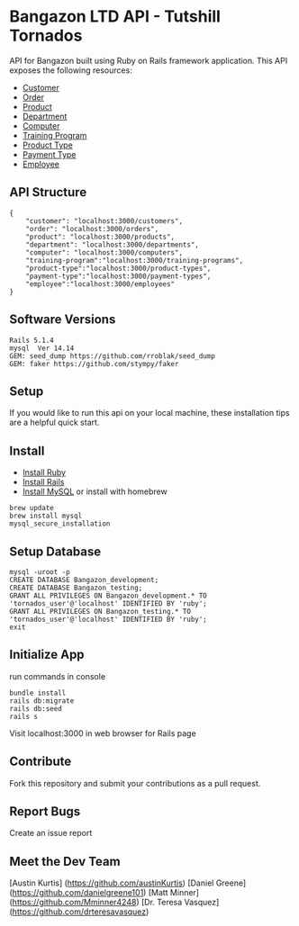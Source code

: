 # Bangazon LTD API - Tutshill Tornados

API for Bangazon built using Ruby on Rails framework application.
This API exposes the following resources:
* [Customer](https://github.com/TutshillTornados/bangazon/blob/master/customer.md)
* [Order](https://github.com/TutshillTornados/bangazon/blob/master/order.md)
* [Product](https://github.com/TutshillTornados/bangazon/blob/master/product.md)
* [Department](https://github.com/TutshillTornados/bangazon/blob/master/department.md)
* [Computer](https://github.com/TutshillTornados/bangazon/blob/master/computer.md)
* [Training Program](https://github.com/TutshillTornados/bangazon/blob/master/training_program.md)
* [Product Type](https://github.com/TutshillTornados/bangazon/blob/master/product_type.md)
* [Payment Type](https://github.com/TutshillTornados/bangazon/blob/master/payment_type.md)
* [Employee](https://github.com/TutshillTornados/bangazon/blob/master/employee.md)


## API Structure
```
{
    "customer": "localhost:3000/customers", 
    "order": "localhost:3000/orders", 
    "product": "localhost:3000/products",
    "department": "localhost:3000/departments",
    "computer": "localhost:3000/computers",
    "training-program":"localhost:3000/training-programs",
    "product-type":"localhost:3000/product-types",
    "payment-type":"localhost:3000/payment-types",
    "employee":"localhost:3000/employees"
}
```

## Software Versions

```
Rails 5.1.4
mysql  Ver 14.14
GEM: seed_dump https://github.com/rroblak/seed_dump
GEM: faker https://github.com/stympy/faker
```

## Setup

If you would like to run this api on your local machine, these installation tips are a helpful quick start. 

## Install

* [Install Ruby](https://www.ruby-lang.org/en/documentation/installation/)
* [Install Rails](https://github.com/tbsvttr/install-ruby-and-rails)
* [Install MySQL](https://www.mysql.com/downloads/) or install with homebrew

```
brew update
brew install mysql
mysql_secure_installation
```

## Setup Database

```
mysql -uroot -p
CREATE DATABASE Bangazon_development;
CREATE DATABASE Bangazon_testing;
GRANT ALL PRIVILEGES ON Bangazon_development.* TO 'tornados_user'@'localhost' IDENTIFIED BY 'ruby';
GRANT ALL PRIVILEGES ON Bangazon_testing.* TO 'tornados_user'@'localhost' IDENTIFIED BY 'ruby';
exit
```

## Initialize App

run commands in console
``` 
bundle install
rails db:migrate
rails db:seed
rails s
```
Visit localhost:3000 in web browser for Rails page

## Contribute
Fork this repository and submit your contributions as a pull request.

## Report Bugs
Create an issue report

## Meet the Dev Team
[Austin Kurtis] (https://github.com/austinKurtis)
[Daniel Greene] (https://github.com/danielgreene101)
[Matt Minner] (https://github.com/Mminner4248)
[Dr. Teresa Vasquez] (https://github.com/drteresavasquez)
